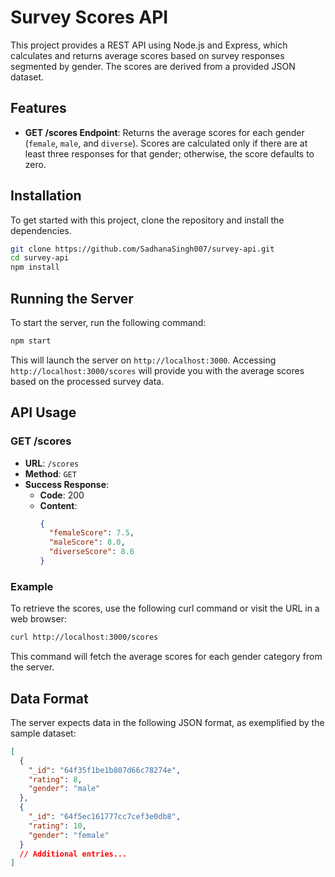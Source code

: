 # Survey Scores API

This project provides a REST API using Node.js and Express, which calculates and returns average scores based on survey responses segmented by gender. The scores are derived from a provided JSON dataset.

## Features

- **GET /scores Endpoint**: Returns the average scores for each gender (`female`, `male`, and `diverse`). Scores are calculated only if there are at least three responses for that gender; otherwise, the score defaults to zero.

## Installation

To get started with this project, clone the repository and install the dependencies.

```bash
git clone https://github.com/SadhanaSingh007/survey-api.git
cd survey-api
npm install
```

## Running the Server

To start the server, run the following command:

```bash
npm start
```

This will launch the server on `http://localhost:3000`. Accessing `http://localhost:3000/scores` will provide you with the average scores based on the processed survey data.

## API Usage

### GET /scores

- **URL**: `/scores`
- **Method**: `GET`
- **Success Response**:
  - **Code**: 200
  - **Content**:
    ```json
    {
      "femaleScore": 7.5,
      "maleScore": 8.0,
      "diverseScore": 8.6
    }
    ```

### Example

To retrieve the scores, use the following curl command or visit the URL in a web browser:

```bash
curl http://localhost:3000/scores
```

This command will fetch the average scores for each gender category from the server.

## Data Format

The server expects data in the following JSON format, as exemplified by the sample dataset:

```json
[
  {
    "_id": "64f35f1be1b807d66c78274e",
    "rating": 8,
    "gender": "male"
  },
  {
    "_id": "64f5ec161777cc7cef3e0db8",
    "rating": 10,
    "gender": "female"
  }
  // Additional entries...
]
```